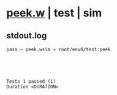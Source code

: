 # [peek.w](../../../../../../examples/tests/sdk_tests/counter/peek.w) | test | sim

## stdout.log
```log
pass ─ peek.wsim » root/env0/test:peek
 




Tests 1 passed (1) 
Duration <DURATION>

```

